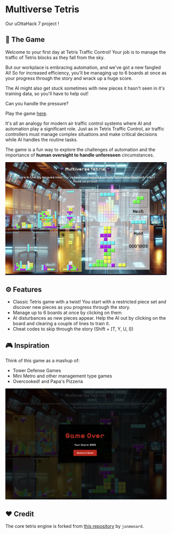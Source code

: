 # Multiverse Tetris

Our uOttaHack 7 project !

## 👾 The Game

Welcome to your first day at Tetris Traffic Control! Your job is to manage the traffic of Tetris blocks as they fall from the sky.

But our workplace is embracing automation, and we've got a new fangled AI! So for increased efficiency, you'll be managing up to 6 boards at once as your progress through the story and wrack up a huge score.

The AI might also get stuck sometimes with new pieces it hasn't seen in it's training data, so you'll have to help out!

Can you handle the pressure?

Play the game [here](https://superzooper3.github.io/multiverse-tetris/).

It's all an analogy for modern air traffic control systems where AI and automation play a significant role. Just as in Tetris Traffic Control, air traffic controllers must manage complex situations and make critical decisions while AI handles the routine tasks.

The game is a fun way to explore the challenges of automation and the importance of **human oversight to handle unforeseen** circumstances.

![Multiverse Tetris with 6 boards](image.png)

## ⚙️ Features

- Classic Tetris game with a twist! You start with a restricted piece set and discover new pieces as you progress through the story.
- Manage up to 6 boards at once by clicking on them
- AI disturbances as new pieces appear. Help the AI out by clicking on the board and clearing a couple of lines to train it.
- Cheat codes to skip through the story (Shift + [T, Y, U, I])

## 🎮 Inspiration

Think of this game as a mashup of:

- Tower Defense Games
- Mini Metro and other management type games
- Overcooked! and Papa's Pizzeria

![Game over!](image-1.png)

## ❤️ Credit

The core tetris engine is forked from [this repository](https://github.com/jonmenard/Tetris) by `jonmenard`.
